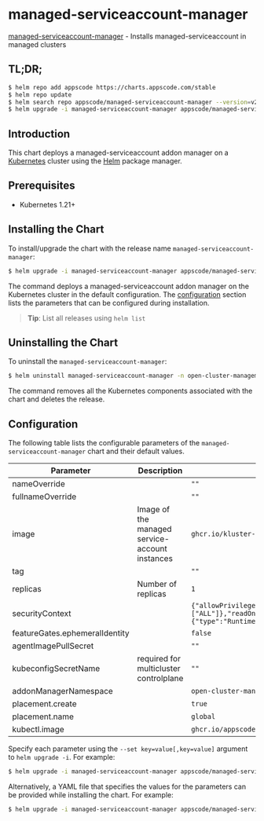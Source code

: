 # managed-serviceaccount-manager

[managed-serviceaccount-manager](https://github.com/kluster-manager/managed-serviceaccount) - Installs managed-serviceaccount in managed clusters

## TL;DR;

```bash
$ helm repo add appscode https://charts.appscode.com/stable
$ helm repo update
$ helm search repo appscode/managed-serviceaccount-manager --version=v2025.5.16
$ helm upgrade -i managed-serviceaccount-manager appscode/managed-serviceaccount-manager -n open-cluster-management-addon --create-namespace --version=v2025.5.16
```

## Introduction

This chart deploys a managed-serviceaccount addon manager on a [Kubernetes](http://kubernetes.io) cluster using the [Helm](https://helm.sh) package manager.

## Prerequisites

- Kubernetes 1.21+

## Installing the Chart

To install/upgrade the chart with the release name `managed-serviceaccount-manager`:

```bash
$ helm upgrade -i managed-serviceaccount-manager appscode/managed-serviceaccount-manager -n open-cluster-management-addon --create-namespace --version=v2025.5.16
```

The command deploys a managed-serviceaccount addon manager on the Kubernetes cluster in the default configuration. The [configuration](#configuration) section lists the parameters that can be configured during installation.

> **Tip**: List all releases using `helm list`

## Uninstalling the Chart

To uninstall the `managed-serviceaccount-manager`:

```bash
$ helm uninstall managed-serviceaccount-manager -n open-cluster-management-addon
```

The command removes all the Kubernetes components associated with the chart and deletes the release.

## Configuration

The following table lists the configurable parameters of the `managed-serviceaccount-manager` chart and their default values.

|           Parameter            |                  Description                   |                                                                                            Default                                                                                             |
|--------------------------------|------------------------------------------------|------------------------------------------------------------------------------------------------------------------------------------------------------------------------------------------------|
| nameOverride                   |                                                | <code>""</code>                                                                                                                                                                                |
| fullnameOverride               |                                                | <code>""</code>                                                                                                                                                                                |
| image                          | Image of the managed service-account instances | <code>ghcr.io/kluster-manager/managed-serviceaccount</code>                                                                                                                                    |
| tag                            |                                                | <code>""</code>                                                                                                                                                                                |
| replicas                       | Number of replicas                             | <code>1</code>                                                                                                                                                                                 |
| securityContext                |                                                | <code>{"allowPrivilegeEscalation":false,"capabilities":{"drop":["ALL"]},"readOnlyRootFilesystem":true,"runAsNonRoot":true,"runAsUser":65534,"seccompProfile":{"type":"RuntimeDefault"}}</code> |
| featureGates.ephemeralIdentity |                                                | <code>false</code>                                                                                                                                                                             |
| agentImagePullSecret           |                                                | <code>""</code>                                                                                                                                                                                |
| kubeconfigSecretName           | required for multicluster controlplane         | <code>""</code>                                                                                                                                                                                |
| addonManagerNamespace          |                                                | <code>open-cluster-management-managed-serviceaccount</code>                                                                                                                                    |
| placement.create               |                                                | <code>true</code>                                                                                                                                                                              |
| placement.name                 |                                                | <code>global</code>                                                                                                                                                                            |
| kubectl.image                  |                                                | <code>ghcr.io/appscode/kubectl-nonroot:1.31</code>                                                                                                                                             |


Specify each parameter using the `--set key=value[,key=value]` argument to `helm upgrade -i`. For example:

```bash
$ helm upgrade -i managed-serviceaccount-manager appscode/managed-serviceaccount-manager -n open-cluster-management-addon --create-namespace --version=v2025.5.16 --set image=ghcr.io/kluster-manager/managed-serviceaccount
```

Alternatively, a YAML file that specifies the values for the parameters can be provided while
installing the chart. For example:

```bash
$ helm upgrade -i managed-serviceaccount-manager appscode/managed-serviceaccount-manager -n open-cluster-management-addon --create-namespace --version=v2025.5.16 --values values.yaml
```
